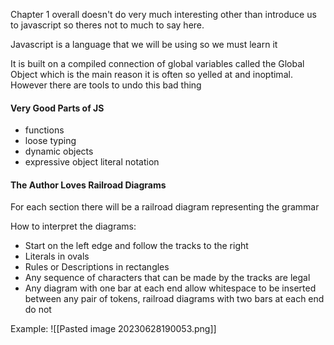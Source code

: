 Chapter 1 overall doesn't do very much interesting other than introduce us to javascript so theres not to much to say here.

Javascript is a language that we will be using so we must learn it

It is built on a compiled connection of global variables called the Global Object which is the main reason it is often so yelled at and inoptimal. However there are tools to undo this bad thing

#### Very Good Parts of JS
- functions
- loose typing
- dynamic objects
- expressive object literal notation

#### The Author Loves Railroad Diagrams
For each section there will be a railroad diagram representing the grammar

How to interpret the diagrams:
- Start on the left edge and follow the tracks to the right
- Literals in ovals
- Rules or Descriptions in rectangles
- Any sequence of characters that can be made by the tracks are legal
- Any diagram with one bar at each end allow whitespace to be inserted between any pair of tokens, railroad diagrams with two bars at each end do not

Example:
![[Pasted image 20230628190053.png]]
